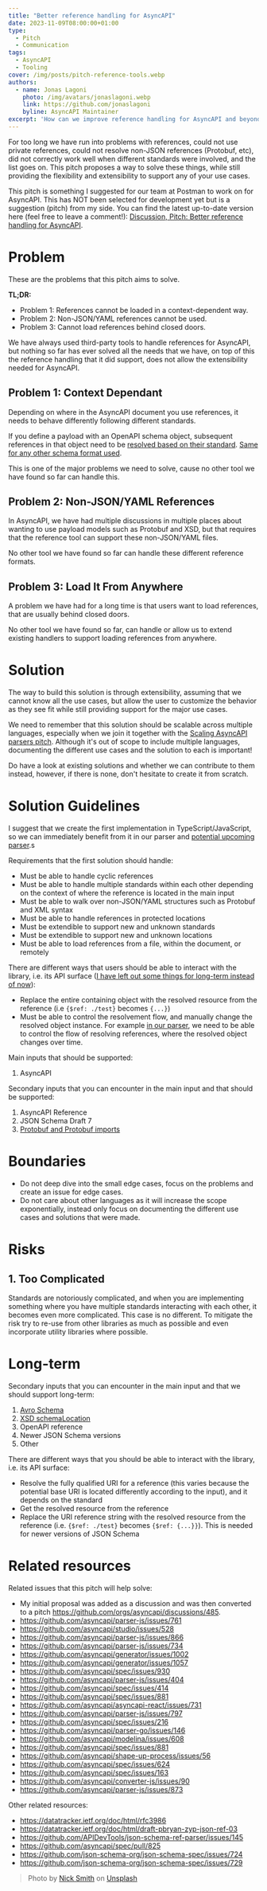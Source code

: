 ```yaml
---
title: "Better reference handling for AsyncAPI"
date: 2023-11-09T08:00:00+01:00
type: 
  - Pitch
  - Communication
tags:
  - AsyncAPI
  - Tooling
cover: /img/posts/pitch-reference-tools.webp
authors:
  - name: Jonas Lagoni
    photo: /img/avatars/jonaslagoni.webp
    link: https://github.com/jonaslagoni
    byline: AsyncAPI Maintainer
excerpt: 'How can we improve reference handling for AsyncAPI and beyond?'
---
```


For too long we have run into problems with references, could not use private references, could not resolve non-JSON references (Protobuf, etc), did not correctly work well when different standards were involved, and the list goes on. This pitch proposes a way to solve these things, while still providing the flexibility and extensibility to support any of your use cases.

This pitch is something I suggested for our team at Postman to work on for AsyncAPI. This has NOT been selected for development yet but is a suggestion (pitch) from my side. You can find the latest up-to-date version here (feel free to leave a comment!): [Discussion, Pitch: Better reference handling for AsyncAPI](https://github.com/jonaslagoni/jonaslagoni/discussions/2).

# Problem

These are the problems that this pitch aims to solve.

**TL;DR:**
- Problem 1: References cannot be loaded in a context-dependent way.
- Problem 2: Non-JSON/YAML references cannot be used.
- Problem 3: Cannot load references behind closed doors.

We have always used third-party tools to handle references for AsyncAPI, but nothing so far has ever solved all the needs that we have, on top of this the reference handling that it did support, does not allow the extensibility needed for AsyncAPI.

## Problem 1: Context Dependant
Depending on where in the AsyncAPI document you use references, it needs to behave differently following different standards. 

If you define a payload with an OpenAPI schema object, subsequent references in that object need to be [resolved based on their standard](https://spec.openapis.org/oas/v3.0.3#reference-object). [Same for any other schema format used](https://www.asyncapi.com/docs/reference/specification/v2.6.0#messageObjectSchemaFormatTable).

This is one of the major problems we need to solve, cause no other tool we have found so far can handle this.

## Problem 2: Non-JSON/YAML References
In AsyncAPI, we have had multiple discussions in multiple places about wanting to use payload models such as Protobuf and XSD, but that requires that the reference tool can support these non-JSON/YAML files.

No other tool we have found so far can handle these different reference formats.

## Problem 3: Load It From Anywhere

A problem we have had for a long time is that users want to load references, that are usually behind closed doors. 

No other tool we have found so far, can handle or allow us to extend existing handlers to support loading references from anywhere.

# Solution

The way to build this solution is through extensibility, assuming that we cannot know all the use cases, but allow the user to customize the behavior as they see fit while still providing support for the major use cases.

We need to remember that this solution should be scalable across multiple languages, especially when we join it together with the [Scaling AsyncAPI parsers pitch](https://eventstack.tech/posts/pitch-scaling-parsers). Although it's out of scope to include multiple languages, documenting the different use cases and the solution to each is important!

Do have a look at existing solutions and whether we can contribute to them instead, however, if there is none, don't hesitate to create it from scratch.

# Solution Guidelines

I suggest that we create the first implementation in TypeScript/JavaScript, so we can immediately benefit from it in our parser and [potential upcoming parser](https://eventstack.tech/posts/pitch-scaling-parsers).s

Requirements that the first solution should handle:
- Must be able to handle cyclic references
- Must be able to handle multiple standards within each other depending on the context of where the reference is located in the main input
- Must be able to walk over non-JSON/YAML structures such as Protobuf and XML syntax
- Must be able to handle references in protected locations
- Must be extendible to support new and unknown standards
- Must be extendible to support new and unknown locations 
- Must be able to load references from a file, within the document, or remotely

There are different ways that users should be able to interact with the library, i.e. its API surface ([I have left out some things for long-term instead of now](#long-term)):
- Replace the entire containing object with the resolved resource from the reference  (i.e `{$ref: ./test}` becomes `{...}`)
- Must be able to control the resolvement flow, and manually change the resolved object instance.
For example [in our parser](https://github.com/asyncapi/parser-js/issues/873), we need to be able to control the flow of resolving references, where the resolved object changes over time. 

Main inputs that should be supported:
1. AsyncAPI

Secondary inputs that you can encounter in the main input and that should be supported:
1. AsyncAPI Reference
2. JSON Schema Draft 7
3. [Protobuf and Protobuf imports](https://protobuf.dev/programming-guides/proto3/#importing)

# Boundaries

- Do not deep dive into the small edge cases, focus on the problems and create an issue for edge cases.
- Do not care about other languages as it will increase the scope exponentially, instead only focus on documenting the different use cases and solutions that were made.

# Risks

## 1. Too Complicated
Standards are notoriously complicated, and when you are implementing something where you have multiple standards interacting with each other, it becomes even more complicated. This case is no different. To mitigate the risk try to re-use from other libraries as much as possible and even incorporate utility libraries where possible.

# Long-term

Secondary inputs that you can encounter in the main input and that we should support long-term:
1. [Avro Schema](https://deeptimittalblogger.medium.com/defining-reusable-schemas-in-avro-991f2e21d1ca)
2. [XSD schemaLocation](https://www.oreilly.com/library/view/xml-in-a/0596007647/re168.html)
3. OpenAPI reference
4. Newer JSON Schema versions
5. Other

There are different ways that you should be able to interact with the library, i.e. its API surface:

- Resolve the fully qualified URI for a reference (this varies because the potential base URI is located differently according to the input), and it depends on the standard 
- Get the resolved resource from the reference
- Replace the URI reference string with the resolved resource from the reference (i.e. `{$ref: ./test}` becomes `{$ref: {...}}`). This is needed for newer versions of JSON Schema

# Related resources

Related issues that this pitch will help solve:
- My initial proposal was added as a discussion and was then converted to a pitch https://github.com/orgs/asyncapi/discussions/485.
- https://github.com/asyncapi/parser-js/issues/761
- https://github.com/asyncapi/studio/issues/528
- https://github.com/asyncapi/parser-js/issues/866
- https://github.com/asyncapi/parser-js/issues/734
- https://github.com/asyncapi/generator/issues/1002
- https://github.com/asyncapi/generator/issues/1057
- https://github.com/asyncapi/spec/issues/930
- https://github.com/asyncapi/parser-js/issues/404
- https://github.com/asyncapi/spec/issues/414
- https://github.com/asyncapi/spec/issues/881
- https://github.com/asyncapi/asyncapi-react/issues/731
- https://github.com/asyncapi/parser-js/issues/797
- https://github.com/asyncapi/spec/issues/216
- https://github.com/asyncapi/parser-go/issues/146
- https://github.com/asyncapi/modelina/issues/608
- https://github.com/asyncapi/spec/issues/881
- https://github.com/asyncapi/shape-up-process/issues/56
- https://github.com/asyncapi/spec/issues/624
- https://github.com/asyncapi/spec/issues/163
- https://github.com/asyncapi/converter-js/issues/90
- https://github.com/asyncapi/parser-js/issues/873

Other related resources:
- https://datatracker.ietf.org/doc/html/rfc3986 
- https://datatracker.ietf.org/doc/html/draft-pbryan-zyp-json-ref-03
- https://github.com/APIDevTools/json-schema-ref-parser/issues/145
- https://github.com/asyncapi/spec/pull/825
- https://github.com/json-schema-org/json-schema-spec/issues/724
- https://github.com/json-schema-org/json-schema-spec/issues/729

> Photo by <a href="https://unsplash.com/@_nicksmith?utm_content=creditCopyText&utm_medium=referral&utm_source=unsplash">Nick Smith</a> on <a href="https://unsplash.com/photos/a-library-with-many-books-kkqZjDhAuoM?utm_content=creditCopyText&utm_medium=referral&utm_source=unsplash">Unsplash</a>
  
